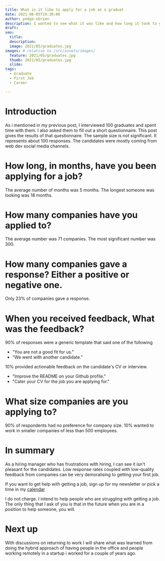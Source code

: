 ```yaml
---
title: What is it like to apply for a job as a graduat
date: 2021-06-05T19:30:00
author: podge-obrien
description: I wanted to see what it was like and how long it took to get a job as a graduate in pandemic times, here are the results
draft:
seo:
  title:
  description:
  image: 2021/05/graduates.jpg
images: # relative to /src/assets/images/
  feature: 2021/05/graduates.jpg
  thumb: 2021/05/graduates.jpg
  slide:
tags:
  - Graduate
  - First Job
  - Career

---
```


# Introduction
As i mentioned in my previous post, I interviewed 100 graduates and spent time with them.
I also asked them to fill out a short questionnaire.
This post gives the results of that questionnaire.
The sample size is not significant. It represents about 100 responses.
The candidates were mostly coming from web dev social media channels.

# How long, in months, have you been applying for a job?

The average number of months was 5 months. The longest someone was looking was 18 months.

# How many companies have you applied to?

The average number was 71 companies. The most significant number was 300.

# How many companies gave a response? Either a positive or negative one.

Only 23% of companies gave a response.

# When you received feedback, What was the feedback?

90% of responses were a generic template that said one of the following
* "You are not a good fit for us."
* "We went with another candidate."

10% provided actionable feedback on the candidate's CV or interview.
* "Improve the README on your Github profile."
* "Cater your CV for the job you are applying for."

# What size companies are you applying to?
90% of respondents had no preference for company size.
10% wanted to work in smaller companies of less than 500 employees.


# In summary
As a hiring manager who has frustrations with hiring, I can see it isn't pleasant for the candidates. Low response rates coupled with low-quality feedback from companies can be very demoralising to getting your first job.   

If you want to get help with getting a job, sign up for my newsletter or pick a time in my [calendar](https://calendly.com/podgeypooos/)

I do not charge. I intend to help people who are struggling with getting a job. The only thing that I ask of you is that in the future when you are in a position to help someone, you will.


# Next up
With discussions on returning to work I will share what was learned from doing the hybrid approach of having people in the office and people working remotely in a startup i worked for a couple of years ago.